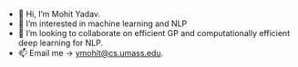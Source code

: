 - 👋 Hi, I’m Mohit Yadav.
- 👀 I’m interested in machine learning and NLP
- 💞️ I’m looking to collaborate on efficient GP and computationally efficient deep learning for NLP. 
- 📫 Email me -> ymohit@cs.umass.edu.

<!---
ymohit/ymohit is a ✨ special ✨ repository because its `README.md` (this file) appears on your GitHub profile.
You can click the Preview link to take a look at your changes.
--->
